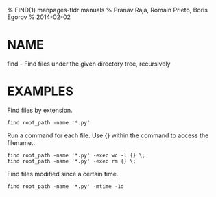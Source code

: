 % FIND(1) manpages-tldr manuals
% Pranav Raja, Romain Prieto, Boris Egorov
% 2014-02-02

# NAME

find - Find files under the given directory tree, recursively

# EXAMPLES

Find files by extension.

    find root_path -name '*.py'

Run a command for each file. Use {} within the command to access the filename..

    find root_path -name '*.py' -exec wc -l {} \;
    find root_path -name '*.py' -exec rm {} \;

Find files modified since a certain time.

    find root_path -name '*.py' -mtime -1d
